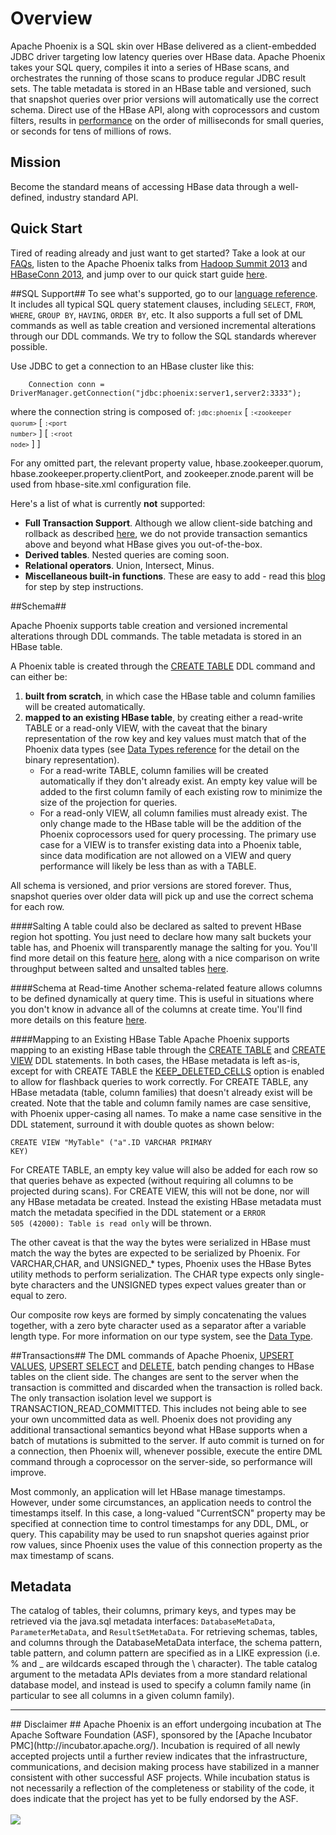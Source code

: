 # Overview

Apache Phoenix is a SQL skin over HBase delivered as a client-embedded JDBC driver targeting low latency queries over HBase data. Apache Phoenix takes your SQL query, compiles it into a series of HBase scans, and orchestrates the running of those scans to produce regular JDBC result sets. The table metadata is stored in an HBase table and versioned, such that snapshot queries over prior versions will automatically use the correct schema. Direct use of the HBase API, along with coprocessors and custom filters, results in [performance](performance.html) on the order of milliseconds for small queries, or seconds for tens of millions of rows. 

## Mission
Become the standard means of accessing HBase data through a well-defined, industry standard API.

## Quick Start
Tired of reading already and just want to get started? Take a look at our [FAQs](faq.html), listen to the Apache Phoenix talks from [Hadoop Summit 2013](http://www.youtube.com/watch?v=YHsHdQ08trg) and [HBaseConn 2013](http://www.cloudera.com/content/cloudera/en/resources/library/hbasecon/hbasecon-2013--how-and-why-phoenix-puts-the-sql-back-into-nosql-video.html), and jump over to our quick start guide [here](Phoenix-in-15-minutes-or-less.html).

##SQL Support##
To see what's supported, go to our [language reference](language/index.html). It includes all typical SQL query statement clauses, including `SELECT`, `FROM`, `WHERE`, `GROUP BY`, `HAVING`, `ORDER BY`, etc. It also supports a full set of DML commands as well as table creation and versioned incremental alterations through our DDL commands. We try to follow the SQL standards wherever possible.

<a id="connStr"></a>Use JDBC to get a connection to an HBase cluster like this:

        Connection conn = DriverManager.getConnection("jdbc:phoenix:server1,server2:3333");
where the connection string is composed of:
<code><small>jdbc:phoenix</small></code> [ <code><small>:&lt;zookeeper quorum&gt;</small></code> [ <code><small>:&lt;port number&gt;</small></code> ] [ <code><small>:&lt;root node&gt;</small></code> ] ]

For any omitted part, the relevant property value, hbase.zookeeper.quorum, hbase.zookeeper.property.clientPort, and zookeeper.znode.parent will be used from hbase-site.xml configuration file.

Here's a list of what is currently **not** supported:

* **Full Transaction Support**. Although we allow client-side batching and rollback as described [here](#transactions), we do not provide transaction semantics above and beyond what HBase gives you out-of-the-box.
* **Derived tables**. Nested queries are coming soon.
* **Relational operators**. Union, Intersect, Minus.
* **Miscellaneous built-in functions**. These are easy to add - read this [blog](http://phoenix-hbase.blogspot.com/2013/04/how-to-add-your-own-built-in-function.html) for step by step instructions.

##<a id="schema"></a>Schema##

Apache Phoenix supports table creation and versioned incremental alterations through DDL commands. The table metadata is stored in an HBase table.

A Phoenix table is created through the [CREATE TABLE](language/index.html#create) DDL command and can either be:

1. **built from scratch**, in which case the HBase table and column families will be created automatically.
2. **mapped to an existing HBase table**, by creating either a read-write TABLE or a read-only VIEW, with the caveat that the binary representation of the row key and key values must match that of the Phoenix data types (see [Data Types reference](datatypes.html) for the detail on the binary representation).
    * For a read-write TABLE, column families will be created automatically if they don't already exist. An empty key value will be added to the first column family of each existing row to minimize the size of the projection for queries.
    * For a read-only VIEW, all column families must already exist. The only change made to the HBase table will be the addition of the Phoenix coprocessors used for query processing. The primary use case for a VIEW is to transfer existing data into a Phoenix table, since data modification are not allowed on a VIEW and query performance will likely be less than as with a TABLE.

All schema is versioned, and prior versions are stored forever. Thus, snapshot queries over older data will pick up and use the correct schema for each row.

####Salting
A table could also be declared as salted to prevent HBase region hot spotting. You just need to declare how many salt buckets your table has, and Phoenix will transparently manage the salting for you. You'll find more detail on this feature [here](salted.html), along with a nice comparison on write throughput between salted and unsalted tables [here](performance.htm#salting).

####Schema at Read-time
Another schema-related feature allows columns to be defined dynamically at query time. This is useful in situations where you don't know in advance all of the columns at create time. You'll find more details on this feature [here](dynamic_columns.html).

####<a id="mapping"></a>Mapping to an Existing HBase Table
Apache Phoenix supports mapping to an existing HBase table through the [CREATE TABLE](language/index.html#create) and [CREATE VIEW](language/index.html#create) DDL statements. In both cases, the HBase metadata is left as-is, except for with CREATE TABLE the [KEEP_DELETED_CELLS](http://hbase.apache.org/book/cf.keep.deleted.html) option is enabled to allow for flashback queries to work correctly. For CREATE TABLE, any HBase metadata (table, column families) that doesn't already exist will be created. Note that the table and column family names are case sensitive, with Phoenix upper-casing all names. To make a name case sensitive in the DDL statement, surround it with double quotes as shown below:
      <pre><code>CREATE VIEW "MyTable" ("a".ID VARCHAR PRIMARY KEY)</code></pre>

For CREATE TABLE, an empty key value will also be added for each row so that queries behave as expected (without requiring all columns to be projected during scans). For CREATE VIEW, this will not be done, nor will any HBase metadata be created. Instead the existing HBase metadata must match the metadata specified in the DDL statement or a <code>ERROR 505 (42000): Table is read only</code> will be thrown.

The other caveat is that the way the bytes were serialized in HBase must match the way the bytes are expected to be serialized by Phoenix. For VARCHAR,CHAR, and UNSIGNED_* types, Phoenix uses the HBase Bytes utility methods to perform serialization. The CHAR type expects only single-byte characters and the UNSIGNED types expect values greater than or equal to zero.

Our composite row keys are formed by simply concatenating the values together, with a zero byte character used as a separator after a variable length type. For more information on our type system, see the [Data Type](datatypes.html).

##<a id="transactions"></a>Transactions##
The DML commands of Apache Phoenix, [UPSERT VALUES](language/index.html#upsert_values), [UPSERT SELECT](language/index.html#upsert_select) and [DELETE](language/index.html#delete), batch pending changes to HBase tables on the client side. The changes are sent to the server when the transaction is committed and discarded when the transaction is rolled back. The only transaction isolation level we support is TRANSACTION_READ_COMMITTED. This includes not being able to see your own uncommitted data as well. Phoenix does not providing any additional transactional semantics beyond what HBase supports when a batch of mutations is submitted to the server. If auto commit is turned on for a connection, then Phoenix will, whenever possible, execute the entire DML command through a coprocessor on the server-side, so performance will improve.

Most commonly, an application will let HBase manage timestamps. However, under some circumstances, an application needs to control the timestamps itself. In this case, a long-valued "CurrentSCN" property may be specified at connection time to control timestamps for any DDL, DML, or query. This capability may be used to run snapshot queries against prior row values, since Phoenix uses the value of this connection property as the max timestamp of scans.

## Metadata ##
The catalog of tables, their columns, primary keys, and types may be retrieved via the java.sql metadata interfaces: `DatabaseMetaData`, `ParameterMetaData`, and `ResultSetMetaData`. For retrieving schemas, tables, and columns through the DatabaseMetaData interface, the schema pattern, table pattern, and column pattern are specified as in a LIKE expression (i.e. % and _ are wildcards escaped through the \ character). The table catalog argument to the metadata APIs deviates from a more standard relational database model, and instead is used to specify a column family name (in particular to see all columns in a given column family).

<hr/>
## Disclaimer ##
Apache Phoenix is an effort undergoing incubation at The Apache Software Foundation (ASF), sponsored by the [Apache Incubator PMC](http://incubator.apache.org/). Incubation is required of all newly accepted projects until a further review indicates that the infrastructure, communications, and decision making process have stabilized in a manner consistent with other successful ASF projects. While incubation status is not necessarily a reflection of the completeness or stability of the code, it does indicate that the project has yet to be fully endorsed by the ASF.
<br/><br/><img src="http://incubator.apache.org/images/apache-incubator-logo.png"/>

